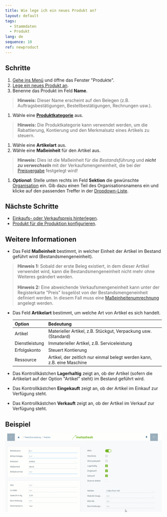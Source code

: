 ```yaml
---
title: Wie lege ich ein neues Produkt an?
layout: default
tags:
  - Stammdaten
  - Produkt
lang: de
sequence: 10
ref: newproduct
---
```


## Schritte
1. [Gehe ins Menü](Menu) und öffne das Fenster "Produkte".
1. [Lege ein neues Produkt an](Neuer_Datensatz_Fenster_Webui).
1. Benenne das Produkt im Feld **Name**.
 >**Hinweis:** Dieser Name erscheint auf den Belegen (z.B. Auftragsbestätigungen, Bestellbestätigungen, Rechnungen usw.).

1. Wähle eine [**Produktkategorie**](NeueProduktkategorie) aus.
 >**Hinweis:** Die Produktkategorie kann verwendet werden, um die Rabattierung, Kontierung und den Merkmalsatz eines Artikels zu steuern.

1. Wähle eine **Artikelart** aus.
1. Wähle eine **Maßeinheit** für den Artikel aus.
 >**Hinweis:** Dies ist die Maßeinheit für die *Bestandsführung* und ***nicht zu verwechseln*** mit der Verkaufsmengeneinheit, die bei der [Preisvergabe](ProduktPreis) festgelegt wird!

1. ***Optional:*** Stelle unten rechts im Feld **Sektion** die gewünschte [Organisation](Org_Neue_Organisation_anlegen) ein. Gib dazu einen Teil des Organisationsnamens ein und klicke auf den passenden Treffer in der <a href="Keyboard_Shortcuts_Liste#dropdown" title="Dynamisches Suchfeld (Autocomplete)">Dropdown-Liste</a>.

## Nächste Schritte
- [Einkaufs- oder Verkaufspreis hinterlegen](ProduktPreis).
- [Produkt für die Produktion konfigurieren](Produktplandaten).

## Weitere Informationen
- Das Feld **Maßeinheit** bestimmt, in welcher Einheit der Artikel im Bestand geführt wird (Bestandsmengeneinheit).
 >**Hinweis 1:** Sobald der erste Beleg existiert, in dem dieser Artikel verwendet wird, kann die Bestandsmengeneinheit nicht mehr ohne Weiteres geändert werden.<br><br>
 >**Hinweis 2:** Eine abweichende Verkaufsmengeneinheit kann unter der Registerkarte "Preis" losgelöst von der Bestandsmengeneinheit definiert werden. In diesem Fall muss eine [Maßeinheitenumrechnung](Masseinheiten_umrechnen) angelegt werden.

- Das Feld **Artikelart** bestimmt, um welche Art von Artikel es sich handelt.

  | Option | Bedeutung |
  | :--- | :--- |
  | Artikel | Materieller Artikel, z.B. Stückgut, Verpackung usw. (Standard) |
  | Dienstleistung | Immaterieller Artikel, z.B. Serviceleistung |
  | Erfolgskonto | Steuert Kontierung |
  | Ressource | Artikel, der zeitlich nur einmal belegt werden kann, z.B. eine Maschine |

- Das Kontrollkästchen **Lagerhaltig** zeigt an, ob der Artikel (sofern die Artikelart auf der Option "Artikel" steht) im Bestand geführt wird.
- Das Kontrollkästchen **Eingekauft** zeigt an, ob der Artikel im Einkauf zur Verfügung steht.
- Das Kontrollkästchen **Verkauft** zeigt an, ob der Artikel im Verkauf zur Verfügung steht.

## Beispiel
<kbd><img src="assets/neuesprodukt.gif" alt="GIF: Neues Produkt anlegen"></kbd>
